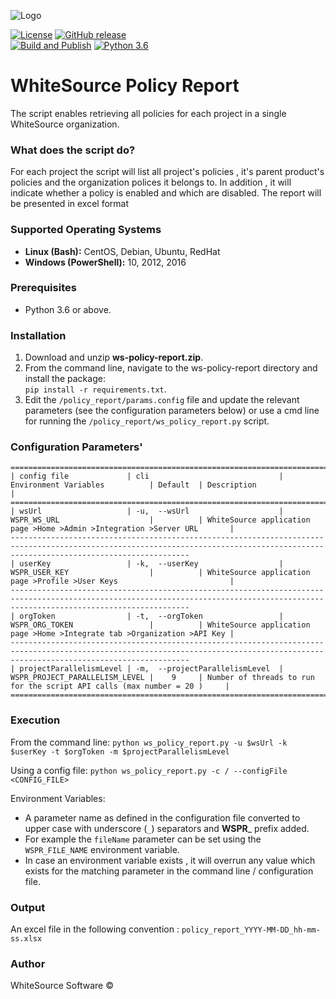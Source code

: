 ![Logo](https://whitesource-resources.s3.amazonaws.com/ws-sig-images/Whitesource_Logo_178x44.png)  

[![License](https://img.shields.io/badge/License-Apache%202.0-yellowgreen.svg)](https://opensource.org/licenses/Apache-2.0)
[![GitHub release](https://img.shields.io/github/v/release/whitesource-ps/ws-policy-report)](https://github.com/whitesource-ps/ws-policy-report/releases/latest)    
[![Build and Publish](https://github.com/whitesource-ps/ws-policy-report/actions/workflows/ci.yml/badge.svg)](https://github.com/whitesource-ps/ws-policy-report/actions/workflows/ci.yml)
[![Python 3.6](https://upload.wikimedia.org/wikipedia/commons/thumb/8/8c/Blue_Python_3.6%2B_Shield_Badge.svg/86px-Blue_Python_3.6%2B_Shield_Badge.svg.png)](https://www.python.org/downloads/release/python-360/)

# WhiteSource Policy Report
The script enables retrieving all policies for each project in a single WhiteSource organization.

### What does the script do?
For each project the script will list all project's policies , it's parent product's policies and the organization polices it belongs to.
In addition , it will indicate whether a policy is enabled and which are disabled.
The report will be presented in excel format

### Supported Operating Systems
- **Linux (Bash):**	CentOS, Debian, Ubuntu, RedHat
- **Windows (PowerShell):**	10, 2012, 2016

### Prerequisites
- Python 3.6 or above.

### Installation
1. Download and unzip **ws-policy-report.zip**.
2. From the command line, navigate to the ws-policy-report directory and install the package:  
   `pip install -r requirements.txt`. 
3. Edit the `/policy_report/params.config` file and update the relevant parameters (see the configuration parameters below) or
   use a cmd line for running the `/policy_report/ws_policy_report.py` script.
    
### Configuration Parameters'
```
====================================================================================================================================================================================
| config file             | cli                             | Environment Variables          | Default  | Description                                                              |
====================================================================================================================================================================================
| wsUrl                   | -u,  --wsUrl                    | WSPR_WS_URL                    |          | WhiteSource application page >Home >Admin >Integration >Server URL       |
------------------------------------------------------------------------------------------------------------------------------------------------------------------------------------
| userKey                 | -k,  --userKey                  | WSPR_USER_KEY                  |          | WhiteSource application page >Profile >User Keys                         |
------------------------------------------------------------------------------------------------------------------------------------------------------------------------------------
| orgToken                | -t,  --orgToken                 | WSPR_ORG_TOKEN                 |          | WhiteSource application page >Home >Integrate tab >Organization >API Key |
------------------------------------------------------------------------------------------------------------------------------------------------------------------------------------
| projectParallelismLevel | -m,  --projectParallelismLevel  | WSPR_PROJECT_PARALLELISM_LEVEL |    9     | Number of threads to run for the script API calls (max number = 20 )     |
====================================================================================================================================================================================
```
### Execution
 From the command line:
 `python ws_policy_report.py -u $wsUrl -k $userKey -t $orgToken -m $projectParallelismLevel`
 
 Using a config file:
 `python ws_policy_report.py -c / --configFile <CONFIG_FILE>`
 
 Environment Variables:
 - A parameter name as defined in the configuration file converted to upper case with underscore (`_`) separators and **WSPR**_ prefix added.
 - For example the `fileName` parameter can be set using the `WSPR_FILE_NAME` environment variable.
 - In case an environment variable exists , it will overrun any value which exists for the matching parameter in the command line  / configuration file.

### Output
 An excel file in the following convention :
 `policy_report_YYYY-MM-DD_hh-mm-ss.xlsx`
 
### Author
WhiteSource Software ©
